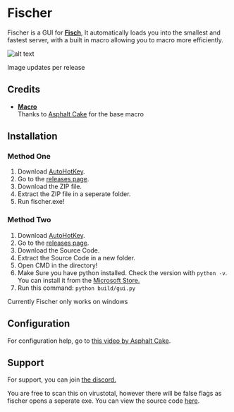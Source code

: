 # Fischer

Fischer is a GUI for **[Fisch](https://www.roblox.com/games/16732694052/Fisch)**,
It automatically loads you into the smallest and fastest server, with a built in macro allowing you to macro more efficiently.

![alt text](https://github-production-user-asset-6210df.s3.amazonaws.com/175903281/389142118-d8530639-254a-4349-8a2d-a10c10d7076a.png?X-Amz-Algorithm=AWS4-HMAC-SHA256&X-Amz-Credential=AKIAVCODYLSA53PQK4ZA%2F20241123%2Fus-east-1%2Fs3%2Faws4_request&X-Amz-Date=20241123T001226Z&X-Amz-Expires=300&X-Amz-Signature=f3663d8162bd84fce744313853033f2788a46ca5157d1821afc6b8da4c9e3e99&X-Amz-SignedHeaders=host)

Image updates per release
## Credits

- **[Macro]([https://github.com/dv8-studio/RobloxURLLauncher])**  
  Thanks to [Asphalt Cake](https://www.youtube.com/@AsphaltCake) for the base macro

## Installation
### Method One
1. Download [AutoHotKey](https://www.autohotkey.com/download/ahk-v2.exe).
2. Go to the [releases page](https://github.com/v3kmmw/Fischer/releases).
3. Download the ZIP file.
4. Extract the ZIP file in a seperate folder.
5. Run fischer.exe!
### Method Two
1. Download [AutoHotKey](https://www.autohotkey.com/download/ahk-v2.exe).
2. Go to the [releases page](https://github.com/v3kmmw/Fischer/releases).
3. Download the Source Code.
4. Extract the Source Code in a new folder.
5. Open CMD in the directory!
6. Make Sure you have python installed. Check the version with ``python -v``. You can install it from the [Microsoft Store.](https://apps.microsoft.com/detail/9ncvdn91xzqp?hl=en-US&gl=US)
8. Run this command:
```python build/gui.py```

Currently Fischer only works on windows

## Configuration

For configuration help, go to [this video by Asphalt Cake](https://www.youtube.com/watch?v=S0S8azmXOg8&ab_channel=AsphaltCake).

## Support

For support, you can join [the discord.](https://discord.gg/nrqdP5qZvt)

You are free to scan this on virustotal, however there will be false flags as fischer opens a seperate exe.
You can view the source code [here](https://github.com/v3kmmw/Fischer/blob/main/src/gui.py).

